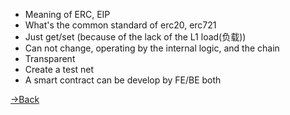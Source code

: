 

- Meaning of ERC, EIP
- What's the common standard of erc20, erc721
- Just get/set (because of the lack of the L1 load(负载))
- Can not change, operating by the internal logic, and the chain
- Transparent
- Create a test net
- A smart contract can be develop by FE/BE both


[→Back](Blogx-Index.md#Content)